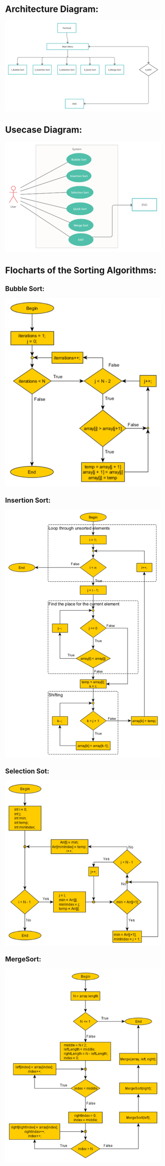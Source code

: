 # Architecture Diagram:
<img src="https://github.com/Harshitha73/StepIn_MiniProject/blob/main/Design/Architecture%20Diagram.png">


# Usecase Diagram:
<img src="https://github.com/Harshitha73/StepIn_MiniProject/blob/main/Design/Use%20Case%20Diagram.png">


# Flocharts of the Sorting Algorithms:
## Bubble Sort:
<img src="https://github.com/Harshitha73/StepIn_MiniProject/blob/main/Design/BubbleSort%20Flowchart.PNG">

## Insertion Sort:
<img src="https://github.com/Harshitha73/StepIn_MiniProject/blob/main/Design/InsertionSort%20Flowchart.PNG">

## Selection Sot:
<img src="https://github.com/Harshitha73/StepIn_MiniProject/blob/main/Design/SelectionSort%20Flowchart.PNG">

## MergeSort:
<img src="https://github.com/Harshitha73/StepIn_MiniProject/blob/main/Design/MergeSort%20Flowchart.PNG">
